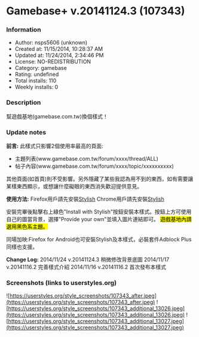 # Gamebase+ v.20141124.3 (107343)

### Information
- Author: nsps5606 (unknown)
- Created at: 11/15/2014, 10:28:37 AM
- Updated at: 11/24/2014, 2:34:46 PM
- License: NO-REDISTRIBUTION
- Category: gamebase
- Rating: undefined
- Total installs: 110
- Weekly installs: 0


### Description
幫遊戲基地(gamebase.com.tw)換個樣式！

### Update notes
<b>前言:</b>
此樣式只影響2個使用率最高的頁面:
<ul><li>主題列表(www.gamebase.com.tw/forum/xxxx/thread/ALL)</li>
<li>帖子內容(www.gamebase.com.tw/forum/xxxx/topic/xxxxxxxxxx)</li></ul>
其他頁面(如首頁)則不受影響。另外隱藏了某些我認為用不到的東西，如有需要讓某樣東西顯示，或想讓什麼礙眼的東西消失歡迎提供意見。

<b>使用方法:</b>
Firefox用戶請先安裝<a href="https://addons.mozilla.org/zh-TW/firefox/addon/stylish/">Stylish</a>
Chrome用戶請先安裝<a href="https://chrome.google.com/webstore/detail/stylish/fjnbnpbmkenffdnngjfgmeleoegfcffe">Stylish</a>

安裝完畢後點擊右上綠色"Install with Stylish"按鈕安裝本樣式。按鈕上方可使用自己的圖當背景，選擇"Provide your own"並填入圖片連結即可。
<mark>遊戲基地內請選用黑色系主題。</mark>


同場加映:Firefox for Android也可安裝Stylish及本樣式，必裝套件Adblock Plus同樣也支援。

<b>Change Log:</b>
2014/11/24 v.20141124.3
稍微修改背景底圖
2014/11/17 v.20141116.2
完善樣式介紹
2014/11/16 v.20141116.2
首次發布本樣式

### Screenshots (links to userstyles.org)
![https://userstyles.org/style_screenshots/107343_after.jpeg](https://userstyles.org/style_screenshots/107343_after.jpeg)
![https://userstyles.org/style_screenshots/107343_additional_13026.jpeg](https://userstyles.org/style_screenshots/107343_additional_13026.jpeg)
![https://userstyles.org/style_screenshots/107343_additional_13027.jpeg](https://userstyles.org/style_screenshots/107343_additional_13027.jpeg)

